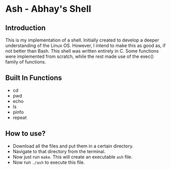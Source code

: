 # Ash - Abhay's Shell

## Introduction
This is my implementation of a shell. Initially created to develop a deeper understanding of the Linux OS. However, I intend to make this as good as, if not better than Bash. This shell was written entirely in C. Some functions were implemented from scratch, while the rest made use of the exec() family of functions.

## Built In Functions
- cd
- pwd
- echo
- ls
- pinfo
- repeat

## How to use?
- Download all the files and put them in a certain directory.
- Navigate to that directory from the terminal.
- Now just run `make`. This will create an executable ``ash`` file.
- Now run ```./ash``` to execute this file.